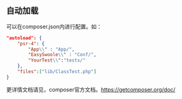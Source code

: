 ## 自动加载

可以在composer.json内进行配置。如：

```Json
"autoload": {
    "psr-4": {
        "App\\" : "App/",
        "EasySwoole\\" : "Conf/",
        "YourTest\\":"tests/"
    },
    "files":["lib/ClassTest.php"]
}
```

更详情文档请见，composer官方文档。https://getcomposer.org/doc/